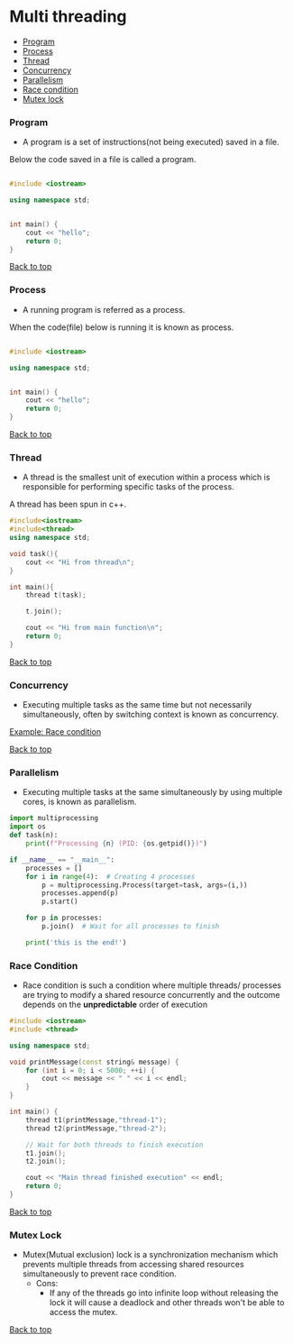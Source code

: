 # Multi threading
- [Program](#program)
- [Process](#process)
- [Thread](#thread)
- [Concurrency](#concurrency)
- [Parallelism](#parallelism)
- [Race condition](#race-condition)
- [Mutex lock](#mutex-lock)


### Program
- A program is a set of instructions(not being executed) saved in a file.

Below the code saved in a file is called a program.

```c++

#include <iostream>

using namespace std;


int main() {
    cout << "hello";
    return 0;
}


```

[Back to top](#multithreading)

### Process
- A running program is referred as a process. 

When the code(file) below is running it is known as process.

```c++

#include <iostream>

using namespace std;


int main() {
    cout << "hello";
    return 0;
}
```

[Back to top](#multithreading)

### Thread
- A thread is the smallest unit of execution within a process which is responsible for performing specific tasks of the process.

A thread has been spun in c++.

```c++
#include<iostream>
#include<thread>
using namespace std;

void task(){
    cout << "Hi from thread\n";
}

int main(){
    thread t(task);

    t.join();

    cout << "Hi from main function\n";
    return 0;
}
```

[Back to top](#multithreading)

### Concurrency
- Executing multiple tasks as the same time but not necessarily simultaneously, often by switching context is known as concurrency.

[Example: Race condition](#race-condition)

[Back to top](#multithreading)

### Parallelism
- Executing multiple tasks at the same simultaneously by using multiple cores, is known as parallelism. 

```python
import multiprocessing
import os
def task(n):
    print(f"Processing {n} (PID: {os.getpid()})")

if __name__ == "__main__":
    processes = []
    for i in range(4):  # Creating 4 processes
        p = multiprocessing.Process(target=task, args=(i,))
        processes.append(p)
        p.start()

    for p in processes:
        p.join()  # Wait for all processes to finish

    print('this is the end!')
```

### Race Condition
- Race condition is such a condition where multiple threads/ processes are trying to modify a shared resource concurrently and the outcome depends on the **unpredictable** order of execution

```c++
#include <iostream>
#include <thread>

using namespace std;

void printMessage(const string& message) {
    for (int i = 0; i < 5000; ++i) {
        cout << message << " " << i << endl;
    }
}

int main() {
    thread t1(printMessage,"thread-1");
    thread t2(printMessage,"thread-2");

    // Wait for both threads to finish execution
    t1.join();
    t2.join();

    cout << "Main thread finished execution" << endl;
    return 0;
}

```

[Back to top](#multithreading)

### Mutex Lock
- Mutex(Mutual exclusion) lock is a synchronization mechanism which prevents multiple threads from accessing shared resources simultaneously to prevent race condition. 
    - Cons:
      - If any of the threads go into infinite loop without releasing the lock it will cause a deadlock and other threads won't be able to access the mutex.


[Back to top](#multithreading)
